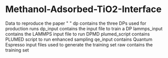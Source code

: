 # Methanol-Adsorbed-TiO2-Interface
Data to reproduce the paper " "
dp contains the three DPs used for production runs
dp_input contains the input file to train a DP
lammps_input contains the LAMMPS input file to run DPMD
plumed_script contains PLUMED script to run enhanced sampling 
qe_input contains Quantum Espresso input files used to generate the training set
raw contains the training set
